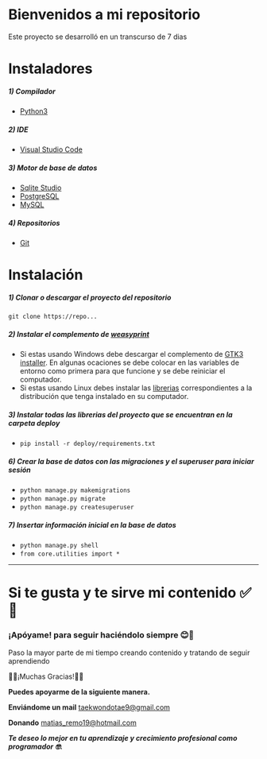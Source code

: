 # Bienvenidos a mi repositorio 

Este proyecto se desarrolló en un transcurso de 7 dias


# Instaladores

##### 1) Compilador

- [Python3](https://www.python.org/downloads/release/python-396/ "Python3")

##### 2) IDE

- [Visual Studio Code](https://code.visualstudio.com/ "Visual Studio Code")


##### 3) Motor de base de datos

- [Sqlite Studio](https://github.com/pawelsalawa/sqlitestudio/releases "Sqlite Studio")
- [PostgreSQL](https://www.enterprisedb.com/downloads/postgres-postgresql-downloads "PostgreSQL")
- [MySQL](https://www.apachefriends.org/es/index.html "MySQL")

##### 4) Repositorios

- [Git](https://git-scm.com/downloads "Git")

# Instalación

##### 1) Clonar o descargar el proyecto del repositorio

`git clone https://repo...`


##### 2) Instalar el complemento de [weasyprint](https://weasyprint.org/ "weasyprint")

- Si estas usando Windows debe descargar el complemento de [GTK3 installer](https://github.com/tschoonj/GTK-for-Windows-Runtime-Environment-Installer/releases "GTK3 installer"). En algunas ocaciones se debe colocar en las variables de entorno como primera para que funcione y se debe reiniciar el computador.
- Si estas usando Linux debes instalar las [librerias](https://doc.courtbouillon.org/weasyprint/stable/first_steps.html#linux "librerias") correspondientes a la distribución que tenga instalado en su computador.


##### 3) Instalar todas las librerias del proyecto que se encuentran en la carpeta deploy

- `pip install -r deploy/requirements.txt`

##### 6) Crear la base de datos con las migraciones y el superuser para iniciar sesión

- `python manage.py makemigrations`
- `python manage.py migrate`
- `python manage.py createsuperuser`

##### 7) Insertar información inicial en la base de datos

- `python manage.py shell`
- `from core.utilities import *`

------------

#  Si te gusta y te sirve mi contenido ✅🙏
### ¡Apóyame! para seguir haciéndolo siempre 😊👏
Paso la mayor parte de mi tiempo creando contenido y tratando de seguir aprendiendo

🤗💪¡Muchas Gracias!💪🤗

**Puedes apoyarme de la siguiente manera.**

**Enviándome un mail**
taekwondotae9@gmail.com

**Donando**
matias_remo19@hotmail.com

***Te deseo lo mejor en tu aprendizaje y crecimiento profesional como programador 🤓.***


